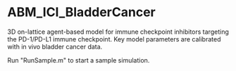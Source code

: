 # ABM_ICI_BladderCancer
3D on-lattice agent-based model for immune checkpoint inhibitors targeting the PD-1/PD-L1 immune checkpoint. Key model parameters are calibrated with in vivo bladder cancer data.

Run "RunSample.m" to start a sample simulation.
